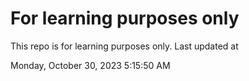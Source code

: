 # For learning purposes only
This repo is for learning purposes only.
Last updated at

Monday, October 30, 2023 5:15:50 AM


